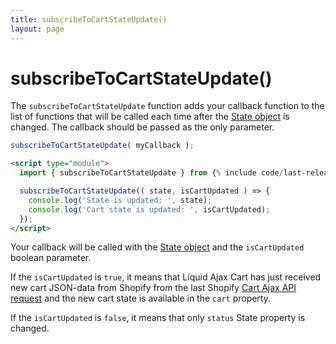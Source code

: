 ```yaml
---
title: subscribeToCartStateUpdate()
layout: page
---
```


# subscribeToCartStateUpdate()

The `subscribeToCartStateUpdate` function adds your callback function to the list of functions that will be called each time after the [State object](/v1/reference/state/) is changed. The callback should be passed as the only parameter.

```javascript
subscribeToCartStateUpdate( myCallback );
```

```html
<script type="module">
  import { subscribeToCartStateUpdate } from {% include code/last-release-file-name.html asset_url=true %}

  subscribeToCartStateUpdate(( state, isCartUpdated ) => {
    console.log('State is updated: ', state);
    console.log('Cart state is updated: ', isCartUpdated);
  });
</script>
```

Your callback will be called with the [State object](/v1/reference/state/) and the `isCartUpdated` boolean parameter. 

If the `isCartUpdated` is `true`, it means that Liquid Ajax Cart has just received new cart JSON-data from Shopify from the last Shopify [Cart Ajax API request](/v1/reference/requests/) and the new cart state is available in the `cart` property.

If the `isCartUpdated` is `false`, it means that only `status` State property is changed.